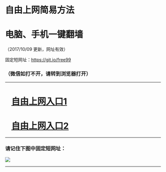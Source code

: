﻿# 自由上网简易方法

# 电脑、手机一键翻墙

（2017/10/09 更新，网址有效）

固定短网址：https://git.io/free99

### （微信如打不开，请转到浏览器打开）


***





# &nbsp;&nbsp; <a href="http://ft2501729061.fwq-tz-1001.info/fwqtz01.html?t=10090013703 " target="_blank">自由上网入口1</a>
# &nbsp;&nbsp; <a href="http://ft1231521310.fwq-tz-1002.info/fwqtz02.html?t=10090019700 " target="_blank">自由上网入口2</a>
***

### 请记住下图中固定短网址：

<img src="https://s3-us-west-2.amazonaws.com/fwq-1001/yjfq-20170905okok.png" /> 


***

